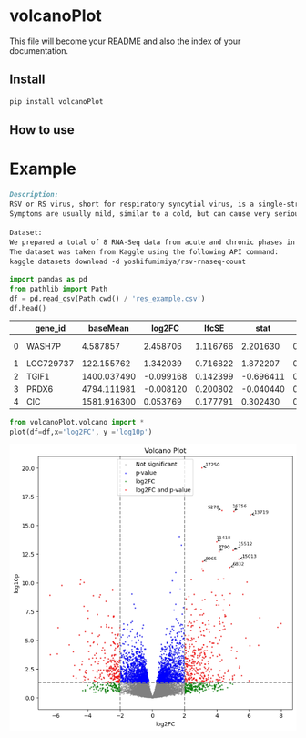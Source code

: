 # volcanoPlot

<!-- WARNING: THIS FILE WAS AUTOGENERATED! DO NOT EDIT! -->

This file will become your README and also the index of your
documentation.

## Install

``` sh
pip install volcanoPlot
```

## How to use

# Example

``` markdown
Description:
RSV or RS virus, short for respiratory syncytial virus, is a single-stranded RNA virus belonging to the pneumovirus genus of the virus family.
Symptoms are usually mild, similar to a cold, but can cause very serious illness in infants.

Dataset:
We prepared a total of 8 RNA-Seq data from acute and chronic phases in nasal samples of 4 infants
The dataset was taken from Kaggle using the following API command:
kaggle datasets download -d yoshifumimiya/rsv-rnaseq-count
```

``` python
import pandas as pd
from pathlib import Path
df = pd.read_csv(Path.cwd() / 'res_example.csv')
df.head()
```

<div>
<style scoped>
    .dataframe tbody tr th:only-of-type {
        vertical-align: middle;
    }
&#10;    .dataframe tbody tr th {
        vertical-align: top;
    }
&#10;    .dataframe thead th {
        text-align: right;
    }
</style>

|     | gene_id   | baseMean    | log2FC    | lfcSE    | stat      | p_value  | p_adj    | log10p   | sig   | regulated        |
|-----|-----------|-------------|-----------|----------|-----------|----------|----------|----------|-------|------------------|
| 0   | WASH7P    | 4.587857    | 2.458706  | 1.116766 | 2.201630  | 0.027691 | 0.202064 | 1.557654 | True  | lfc2 and p_value |
| 1   | LOC729737 | 122.155762  | 1.342039  | 0.716822 | 1.872207  | 0.061178 | 0.309724 | 1.213405 | False | non-sig          |
| 2   | TGIF1     | 1400.037490 | -0.099168 | 0.142399 | -0.696411 | 0.486171 | 0.796121 | 0.313211 | False | non-sig          |
| 3   | PRDX6     | 4794.111981 | -0.008120 | 0.200802 | -0.040440 | 0.967742 | 0.991057 | 0.014240 | False | non-sig          |
| 4   | CIC       | 1581.916300 | 0.053769  | 0.177791 | 0.302430  | 0.762324 | 0.925608 | 0.117860 | False | non-sig          |

</div>

``` python
from volcanoPlot.volcano import *
plot(df=df,x='log2FC', y ='log10p')
```

![](index_files/figure-commonmark/cell-3-output-1.png)
